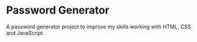 # Password Generator
A password generator project to improve my skills working with HTML, CSS and JavaScript.
